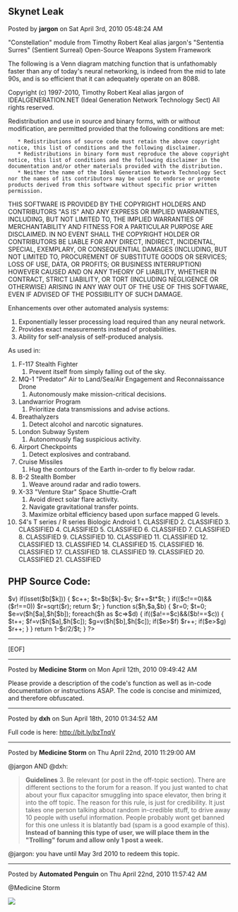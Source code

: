## Skynet Leak
Posted by **jargon** on Sat April 3rd, 2010 05:48:24 AM

"Constellation" module from Timothy Robert Keal alias jargon's "Sententia
Surres" (Sentient Surreal) Open-Source Weapons System Framework

The following is a Venn diagram matching function that is unfathomably faster
than any of today's neural networking, is indeed from the mid to late 90s, and
is so efficient that it can adequately operate on an 8088.

   Copyright (c) 1997-2010, Timothy Robert Keal alias jargon of IDEALGENERATION.NET (Ideal Generation Network Technology Sect)
   All rights reserved.

   Redistribution and use in source and binary forms, with or without modification, are permitted provided that the following conditions are met:

       * Redistributions of source code must retain the above copyright notice, this list of conditions and the following disclaimer.
       * Redistributions in binary form must reproduce the above copyright notice, this list of conditions and the following disclaimer in the documentation and/or other materials provided with the distribution.
       * Neither the name of the Ideal Generation Network Technology Sect nor the names of its contributors may be used to endorse or promote products derived from this software without specific prior written permission.

   THIS SOFTWARE IS PROVIDED BY THE COPYRIGHT HOLDERS AND CONTRIBUTORS "AS IS" AND ANY EXPRESS OR IMPLIED WARRANTIES, INCLUDING, BUT NOT LIMITED TO, THE IMPLIED WARRANTIES OF MERCHANTABILITY AND FITNESS FOR A PARTICULAR PURPOSE ARE DISCLAIMED. IN NO EVENT SHALL THE COPYRIGHT HOLDER OR CONTRIBUTORS BE LIABLE FOR ANY DIRECT, INDIRECT, INCIDENTAL, SPECIAL, EXEMPLARY, OR CONSEQUENTIAL DAMAGES (INCLUDING, BUT NOT LIMITED TO, PROCUREMENT OF SUBSTITUTE GOODS OR SERVICES; LOSS OF USE, DATA, OR PROFITS; OR BUSINESS INTERRUPTION) HOWEVER CAUSED AND ON ANY THEORY OF LIABILITY, WHETHER IN CONTRACT, STRICT LIABILITY, OR TORT (INCLUDING NEGLIGENCE OR OTHERWISE) ARISING IN ANY WAY OUT OF THE USE OF THIS SOFTWARE, EVEN IF ADVISED OF THE POSSIBILITY OF SUCH DAMAGE.

Enhancements over other automated analysis systems:

  1. Exponentially lesser processing load required than any neural network.
  2. Provides exact measurements instead of probabilities.
  3. Ability for self-analysis of self-produced analysis.

As used in:

  1. F-117 Stealth Fighter
     1. Prevent itself from simply falling out of the sky.
  2. MQ-1 "Predator" Air to Land/Sea/Air Engagement and Reconnaissance Drone
     1. Autonomously make mission-critical decisions.
  3. Landwarrior Program
     1. Prioritize data transmissions and advise actions.
  4. Breathalyzers
     1. Detect alcohol and narcotic signatures.
  5. London Subway System
     1. Autonomously flag suspicious activity.
  6. Airport Checkpoints
     1. Detect explosives and contraband.
  7. Cruise Missiles
     1. Hug the contours of the Earth in-order to fly below radar.
  8. B-2 Stealth Bomber
     1. Weave around radar and radio towers.
  9. X-33 "Venture Star" Space Shuttle-Craft
     1. Avoid direct solar flare activity.
     2. Navigate gravitational transfer points.
     3. Maximize orbital efficiency based upon surface mapped G levels.
  10. S4's T series / R series Biologic Android
     1. CLASSIFIED
     2. CLASSIFIED
     3. CLASSIFIED
     4. CLASSIFIED
     5. CLASSIFIED
     6. CLASSIFIED
     7. CLASSIFIED
     8. CLASSIFIED
     9. CLASSIFIED
     10. CLASSIFIED
     11. CLASSIFIED
     12. CLASSIFIED
     13. CLASSIFIED
     14. CLASSIFIED
     15. CLASSIFIED
     16. CLASSIFIED
     17. CLASSIFIED
     18. CLASSIFIED
     19. CLASSIFIED
     20. CLASSIFIED
     21. CLASSIFIED

PHP Source Code:
----------------

   <?php

   /* "Constellation" module from Timothy Robert Keal alias jargon's "Sententia Surres" (Sentient Surreal) open-source weapons system framework */

   function v($a,$b)
   {
   	$c=0;
   	$r=0;
   	$t=0;
   	foreach($a as $k=>$v)
   		if(isset($b[$k]))
   		{
   			$c++;
   			$t=$b[$k]-$v;
   			$r+=$t*$t;
   		}
   	if(($c!==0)&amp;&amp;($r!==0))
   		$r=sqrt($r);
   	return $r;
   }

   function s($h,$a,$b)
   {
   	$r=0;
   	$t=0;
   	$e=v($h[$a],$h[$b]);
   	foreach($h as $c=>$d)
   	{
   		if(($a!==$c)&amp;&amp;($b!==$c))
   		{
   			$t++;
   			$f=v($h[$a],$h[$c]);
   			$g=v($h[$b],$h[$c]);
   			if($e>$f)
   				$r++;
   			if($e>$g)
   				$r++;
   		}
   	}
   	return 1-$r/2/$t;
   }

   ?>

----------------

[EOF]

--------------------------------------------------------------------------------

Posted by **Medicine Storm** on Mon April 12th, 2010 09:49:42 AM

Please provide a description of the code's function as well as in-code
documentation or instructions ASAP. The code is concise and minimized, and
therefore obfuscated.

--------------------------------------------------------------------------------

Posted by **dxh** on Sun April 18th, 2010 01:34:52 AM

Full code is here: <http://bit.ly/bzTnqV>

--------------------------------------------------------------------------------

Posted by **Medicine Storm** on Thu April 22nd, 2010 11:29:00 AM

@jargon AND @dxh:

> **Guidelines** 3. Be relevant (or post in the off-topic section). There are
> different sections to the forum for a reason. If you just wanted to chat about
> your flux capacitor smuggling into space elevator, then bring it into the off
> topic. The reason for this rule, is just for credibility. It just takes one
> person talking about random in-credible stuff, to drive away 10 people with
> useful information. People probably wont get banned for this one unless it is
> blatantly bad (spam is a good example of this). **Instead of banning this type
> of user, we will place them in the "Trolling" forum and allow only 1 post a
> week.**

@jargon: you have until May 3rd 2010 to redeem this topic.

--------------------------------------------------------------------------------

Posted by **Automated Penguin** on Thu April 22nd, 2010 11:57:42 AM

@Medicine Storm

![](http://www.phx2600.org/wiki/images/Thank-you.jpg)
